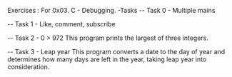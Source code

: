 Exercises : For 0x03. C - Debugging.
-Tasks
-- Task 0 - Multiple mains

-- Task 1 - Like, comment, subscribe

-- Task 2 - 0 > 972
This program prints the largest of three integers.

-- Task 3 - Leap year
This program converts a date to the day of year and determines how many days are left in the year, taking leap year into consideration.
